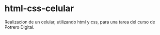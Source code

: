 # html-css-celular
Realizacion de un celular, utilizando html y css, para una tarea del curso de Potrero Digital.
